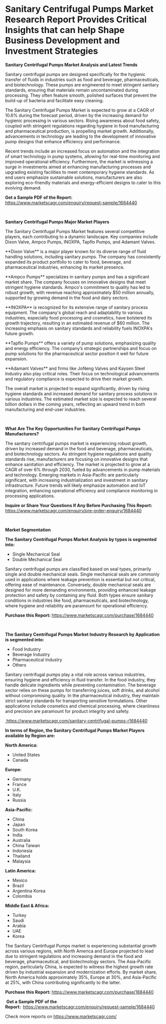 <p><h1>Sanitary Centrifugal Pumps Market Research Report Provides Critical Insights that can help Shape Business Development and Investment Strategies</h1></p><p><strong>Sanitary Centrifugal Pumps Market Analysis and Latest Trends</strong></p>
<p><p>Sanitary centrifugal pumps are designed specifically for the hygienic transfer of fluids in industries such as food and beverage, pharmaceuticals, and biotechnology. These pumps are engineered to meet stringent sanitary standards, ensuring that materials remain uncontaminated during processing. They often feature smooth, polished surfaces that prevent the build-up of bacteria and facilitate easy cleaning.</p><p>The Sanitary Centrifugal Pumps Market is expected to grow at a CAGR of 10.6% during the forecast period, driven by the increasing demand for hygienic processing in various sectors. Rising awareness about food safety, coupled with stringent regulations regarding hygiene in food manufacturing and pharmaceutical production, is propelling market growth. Additionally, advancements in technology are leading to the development of innovative pump designs that enhance efficiency and performance.</p><p>Recent trends include an increased focus on automation and the integration of smart technology in pump systems, allowing for real-time monitoring and improved operational efficiency. Furthermore, the market is witnessing a surge in investments aimed at enhancing manufacturing processes and upgrading existing facilities to meet contemporary hygiene standards. As end users emphasize sustainable solutions, manufacturers are also exploring eco-friendly materials and energy-efficient designs to cater to this evolving demand.</p></p>
<p><strong>Get a Sample PDF of the Report:&nbsp;</strong> <a href="https://www.marketscagr.com/enquiry/request-sample/1684440?utm_campaign=3440&utm_medium=2&utm_source=Github&utm_content=ia&utm_term=10042025&utm_id=sanitary-centrifugal-pumps">https://www.marketscagr.com/enquiry/request-sample/1684440</a></p>
<p>&nbsp;</p>
<p><strong>Sanitary Centrifugal Pumps Major Market Players</strong></p>
<p><p>The Sanitary Centrifugal Pumps Market features several competitive players, each contributing to a dynamic landscape. Key companies include Dixon Valve, Ampco Pumps, INOXPA, Tapflo Pumps, and Adamant Valves.</p><p>**Dixon Valve** is a major player known for its diverse range of fluid handling solutions, including sanitary pumps. The company has consistently expanded its product portfolio to cater to food, beverage, and pharmaceutical industries, enhancing its market presence.</p><p>**Ampco Pumps** specializes in sanitary pumps and has a significant market share. The company focuses on innovative designs that meet stringent hygiene standards. Ampco's commitment to quality has led to robust growth, with revenue reaching approximately $50 million annually, supported by growing demand in the food and dairy sectors.</p><p>**INOXPA** is recognized for its extensive range of sanitary process equipment. The company's global reach and adaptability to various industries, especially food processing and cosmetics, have bolstered its growth trajectory, resulting in an estimated revenue of $60 million. The increasing emphasis on sanitary standards and reliability fuels INOXPA's future growth.</p><p>**Tapflo Pumps** offers a variety of pump solutions, emphasizing quality and energy efficiency. The company’s strategic partnerships and focus on pump solutions for the pharmaceutical sector position it well for future expansion.</p><p>**Adamant Valves** and firms like JoNeng Valves and Kaysen Steel Industry also play critical roles. Their focus on technological advancements and regulatory compliance is expected to drive their market growth.</p><p>The overall market is projected to expand significantly, driven by rising hygiene standards and increased demand for sanitary process solutions in various industries. The estimated market size is expected to reach several billion dollars in the coming years, reflecting an upward trend in both manufacturing and end-user industries.</p></p>
<p>&nbsp;</p>
<p><strong>What Are The Key Opportunities For Sanitary Centrifugal Pumps Manufacturers?</strong></p>
<p><p>The sanitary centrifugal pumps market is experiencing robust growth, driven by increased demand in the food and beverage, pharmaceuticals, and biotechnology sectors. As stringent hygiene regulations and quality standards rise, manufacturers are focusing on innovative designs that enhance sanitation and efficiency. The market is projected to grow at a CAGR of over 6% through 2030, fueled by advancements in pump materials and technology. Emerging markets in Asia-Pacific are particularly significant, with increasing industrialization and investment in sanitary infrastructure. Future trends will likely emphasize automation and IoT integration, enhancing operational efficiency and compliance monitoring in processing applications.</p></p>
<p><strong>Inquire or Share Your Questions If Any Before Purchasing This Report:</strong> <a href="https://www.marketscagr.com/enquiry/pre-order-enquiry/1684440?utm_campaign=3440&utm_medium=2&utm_source=Github&utm_content=ia&utm_term=10042025&utm_id=sanitary-centrifugal-pumps">https://www.marketscagr.com/enquiry/pre-order-enquiry/1684440</a></p>
<p>&nbsp;</p>
<p><strong>Market Segmentation</strong></p>
<p><strong>The Sanitary Centrifugal Pumps Market Analysis by types is segmented into:</strong></p>
<p><ul><li>Single Mechanical Seal</li><li>Double Mechanical Seal</li></ul></p>
<p><p>Sanitary centrifugal pumps are classified based on seal types, primarily single and double mechanical seals. Single mechanical seals are commonly used in applications where leakage prevention is essential but not critical, offering ease of maintenance. Conversely, double mechanical seals are designed for more demanding environments, providing enhanced leakage protection and safety by containing any fluid. Both types ensure sanitary conditions in industries like food, pharmaceuticals, and biotechnology, where hygiene and reliability are paramount for operational efficiency.</p></p>
<p><strong>Purchase this Report:&nbsp;</strong><a href="https://www.marketscagr.com/purchase/1684440?utm_campaign=3440&utm_medium=2&utm_source=Github&utm_content=ia&utm_term=10042025&utm_id=sanitary-centrifugal-pumps">https://www.marketscagr.com/purchase/1684440</a></p>
<p>&nbsp;</p>
<p><strong>The Sanitary Centrifugal Pumps Market Industry Research by Application is segmented into:</strong></p>
<p><ul><li>Food Industry</li><li>Beverage Industry</li><li>Pharmaceutical Industry</li><li>Others</li></ul></p>
<p><p>Sanitary centrifugal pumps play a vital role across various industries, ensuring hygiene and efficiency in fluid transfer. In the food industry, they handle delicate ingredients while preventing contamination. The beverage sector relies on these pumps for transferring juices, soft drinks, and alcohol without compromising quality. In the pharmaceutical industry, they maintain strict sanitary standards for transporting sensitive formulations. Other applications include cosmetics and chemical processing, where cleanliness and precision are paramount for product integrity and safety.</p></p>
<p><a href="https://www.marketscagr.com/sanitary-centrifugal-pumps-r1684440?utm_campaign=3440&utm_medium=2&utm_source=Github&utm_content=ia&utm_term=10042025&utm_id=sanitary-centrifugal-pumps">&nbsp;https://www.marketscagr.com/sanitary-centrifugal-pumps-r1684440</a></p>
<p><strong>In terms of Region, the Sanitary Centrifugal Pumps Market Players available by Region are:</strong></p>
<p>
    <p> <strong> North America: </strong>
        <ul>
            <li>United States</li>
            <li>Canada</li>
        </ul>
        </p> 
    <p> <strong> Europe: </strong>
        <ul>
            <li>Germany</li>
            <li>France</li>
            <li>U.K.</li>
            <li>Italy</li>
            <li>Russia</li>
        </ul>
        </p> 
    <p> <strong> Asia-Pacific: </strong>
        <ul>
            <li>China</li>
            <li>Japan</li>
            <li>South Korea</li>
            <li>India</li>
            <li>Australia</li>
            <li>China Taiwan</li>
            <li>Indonesia</li>
            <li>Thailand</li>
            <li>Malaysia</li>
        </ul>
        </p> 
    <p> <strong> Latin America: </strong>
        <ul>
            <li>Mexico</li>
            <li>Brazil</li>
            <li>Argentina Korea</li>
            <li>Colombia</li>
        </ul>
        </p> 
    <p> <strong> Middle East & Africa: </strong>
        <ul>
            <li>Turkey</li>
            <li>Saudi</li>
            <li>Arabia</li>
            <li>UAE</li>
            <li>Korea</li>
        </ul>
    </p>
    </p>
<p><p>The Sanitary Centrifugal Pumps market is experiencing substantial growth across various regions, with North America and Europe projected to lead due to stringent regulations and increasing demand in the food and beverage, pharmaceutical, and biotechnology sectors. The Asia-Pacific region, particularly China, is expected to witness the highest growth rate driven by industrial expansion and modernization efforts. By market share, North America holds approximately 35%, Europe at 30%, and Asia-Pacific at 25%, with China contributing significantly to the latter.</p></p>
<p><strong>Purchase this Report: </strong><a href="https://www.marketscagr.com/purchase/1684440?utm_campaign=3440&utm_medium=2&utm_source=Github&utm_content=ia&utm_term=10042025&utm_id=sanitary-centrifugal-pumps">https://www.marketscagr.com/purchase/1684440</a></p>
<p>&nbsp;<strong>Get a Sample PDF of the Report:&nbsp;&nbsp;</strong><a href="https://www.marketscagr.com/enquiry/request-sample/1684440?utm_campaign=3440&utm_medium=2&utm_source=Github&utm_content=ia&utm_term=10042025&utm_id=sanitary-centrifugal-pumps">https://www.marketscagr.com/enquiry/request-sample/1684440</a></p>
<p><strong></strong></p>
<p>Check more reports on <a href="https://www.marketscagr.com/?utm_campaign=3440&utm_medium=2&utm_source=Github&utm_content=ia&utm_term=10042025&utm_id=sanitary-centrifugal-pumps">https://www.marketscagr.com/</a></p>